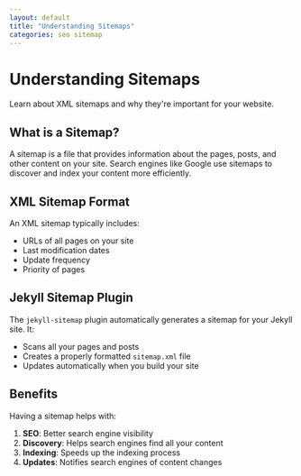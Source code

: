 ```yaml
---
layout: default
title: "Understanding Sitemaps"
categories: seo sitemap
---
```


# Understanding Sitemaps

Learn about XML sitemaps and why they're important for your website.

## What is a Sitemap?

A sitemap is a file that provides information about the pages, posts, and other content on your site. Search engines like Google use sitemaps to discover and index your content more efficiently.

## XML Sitemap Format

An XML sitemap typically includes:
- URLs of all pages on your site
- Last modification dates
- Update frequency
- Priority of pages

## Jekyll Sitemap Plugin

The `jekyll-sitemap` plugin automatically generates a sitemap for your Jekyll site. It:
- Scans all your pages and posts
- Creates a properly formatted `sitemap.xml` file
- Updates automatically when you build your site

## Benefits

Having a sitemap helps with:
1. **SEO**: Better search engine visibility
2. **Discovery**: Helps search engines find all your content
3. **Indexing**: Speeds up the indexing process
4. **Updates**: Notifies search engines of content changes

